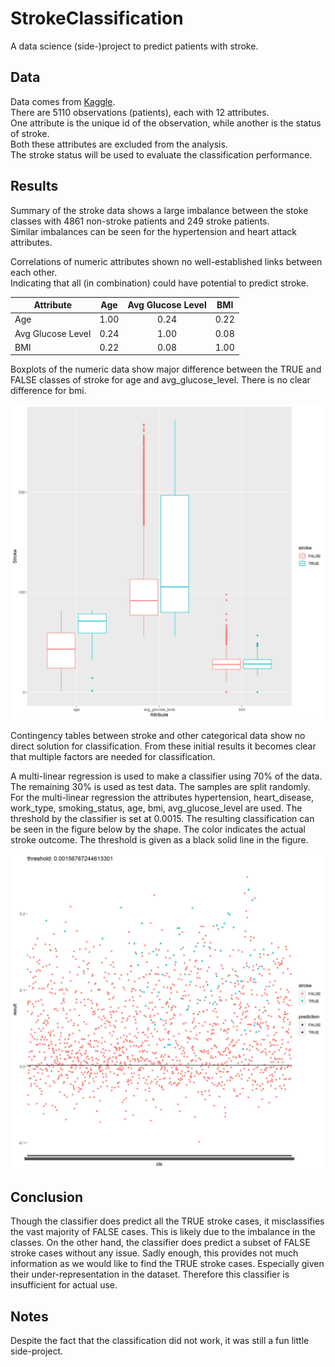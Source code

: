 # StrokeClassification
A data science (side-)project to predict patients with stroke.

## Data
Data comes from [Kaggle](https://www.kaggle.com/datasets/fedesoriano/stroke-prediction-dataset).  
There are 5110 observations (patients), each with 12 attributes.  
One attribute is the unique id of the observation, while another is the status of stroke.  
Both these attributes are excluded from the analysis.  
The stroke status will be used to evaluate the classification performance.

## Results
Summary of the stroke data shows a large imbalance between the stoke classes with 4861 non-stroke patients and 249 stroke patients.  
Similar imbalances can be seen for the hypertension and heart attack attributes.

Correlations of numeric attributes shown no well-established links between each other.  
Indicating that all (in combination) could have potential to predict stroke.

| Attribute         | Age  | Avg Glucose Level | BMI  |
|-------------------|:----:|:-----------------:|:----:|
| Age               | 1.00 | 0.24              | 0.22 |
| Avg Glucose Level | 0.24 | 1.00              | 0.08 |
| BMI               | 0.22 | 0.08              | 1.00 |

Boxplots of the numeric data show major difference between the TRUE and FALSE classes of stroke for age and avg_glucose_level.
There is no clear difference for bmi. 

![Atrributes](/results/attributes.png)

Contingency tables between stroke and other categorical data show no direct solution for classification.
From these initial results it becomes clear that multiple factors are needed for classification.

A multi-linear regression is used to make a classifier using 70% of the data.
The remaining 30% is used as test data.
The samples are split randomly. For the multi-linear regression the attributes hypertension, heart_disease, work_type, smoking_status, age, bmi, avg_glucose_level are used.
The threshold by the classifier is set at 0.0015.
The resulting classification can be seen in the figure below by the shape.
The color indicates the actual stroke outcome.
The threshold is given as a black solid line in the figure.

![Outcomes](/results/outcomes.png)

## Conclusion
Though the classifier does predict all the TRUE stroke cases, it misclassifies the vast majority of FALSE cases.
This is likely due to the imbalance in the classes. 
On the other hand, the classifier does predict a subset of FALSE stroke cases without any issue.
Sadly enough, this provides not much information as we would like to find the TRUE stroke cases.
Especially given their under-representation in the dataset.
Therefore this classifier is insufficient for actual use.

## Notes
Despite the fact that the classification did not work, it was still a fun little side-project.
